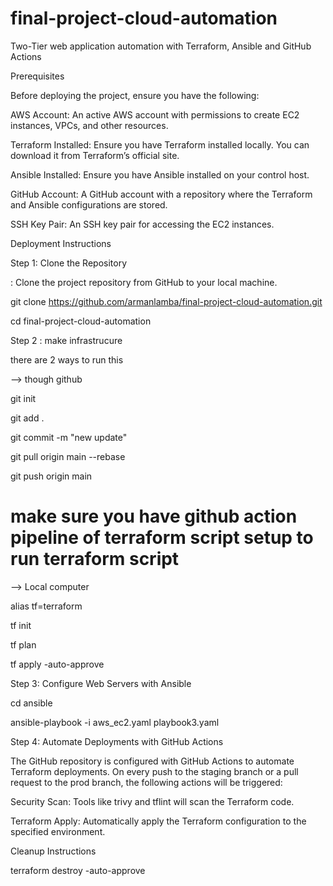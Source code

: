 # final-project-cloud-automation
Two-Tier web application automation with Terraform, Ansible and GitHub Actions

Prerequisites

Before deploying the project, ensure you have the following:

AWS Account: An active AWS account with permissions to create EC2 instances, VPCs, and other resources.

Terraform Installed: Ensure you have Terraform installed locally. You can download it from Terraform’s official site.

Ansible Installed: Ensure you have Ansible installed on your control host.

GitHub Account: A GitHub account with a repository where the Terraform and Ansible configurations are stored.

SSH Key Pair: An SSH key pair for accessing the EC2 instances.

Deployment Instructions

Step 1: Clone the Repository

: Clone the project repository from GitHub to your local machine.

git clone https://github.com/armanlamba/final-project-cloud-automation.git

cd final-project-cloud-automation

Step 2 : make infrastrucure

there are 2 ways to run this 

--> though github

git init 

git add .

git commit -m "new update"  

git pull origin main --rebase

git push origin main

# make sure you have github action pipeline of terraform script setup to run terraform script 

--> Local computer 

alias tf=terraform

tf init

tf plan

tf apply -auto-approve

Step 3: Configure Web Servers with Ansible

cd ansible

ansible-playbook -i aws_ec2.yaml playbook3.yaml

Step 4: Automate Deployments with GitHub Actions

The GitHub repository is configured with GitHub Actions to automate Terraform deployments. On every push to the staging branch or a pull request to the prod branch, the following actions will be triggered:

Security Scan: Tools like trivy and tflint will scan the Terraform code.

Terraform Apply: Automatically apply the Terraform configuration to the specified environment.

Cleanup Instructions

terraform destroy -auto-approve
